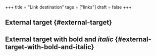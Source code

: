 +++
title = "Link destination"
tags = ["links"]
draft = false
+++

## External target {#external-target}

<span class="org-target" id="org-target--external-target" title="external-target"></span>


## External target with **bold** and _italic_ {#external-target-with-bold-and-italic}
